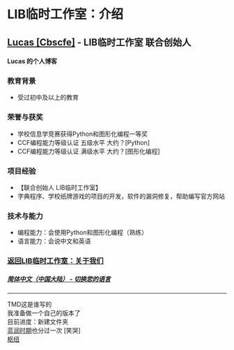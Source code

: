 # LIB临时工作室：介绍

## [Lucas [Cbscfe]](https://github.com/BarbTurnip437) - LIB临时工作室 联合创始人

#### Lucas 的个人博客

### 教育背景

- 受过初中及以上的教育

### 荣誉与获奖

- 学校信息学竞赛获得Python和图形化编程一等奖
- CCF编程能力等级认证 五级水平 大约？[Python]
- CCF编程能力等级认证 满级水平 大约？[图形化编程]

### 项目经验

- 【联合创始人 LIB临时工作室】
- 字典程序、学校纸牌游戏的项目的开发，软件的漏洞修复，帮助编写官方网站

### 技术与能力

- 编程能力：会使用Python和图形化编程（熟练）
- 语言能力：会说中文和英语

### [返回LIB临时工作室：关于我们](https://libps.github.io/zh/About_us)
##### [简体中文（中国大陆） - 切换您的语言](https://libps.github.io/index)

---

TMD这是谁写的\
我准备做一个自己的版本了\
目前进度：新建文件夹\
[蓝润时期](https://www.luogu.com.cn/paste/b4mw1ptj)也分过一次 [笑哭]\
[枢纽](../../../port.md)

